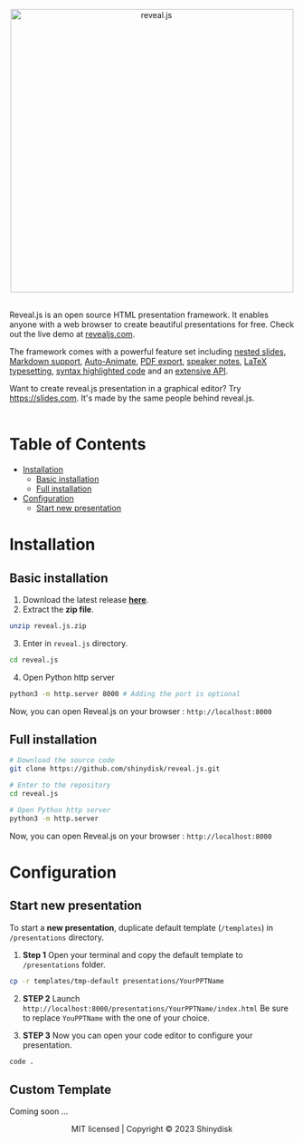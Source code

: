 <br><br>
<p align="center">
  <a href="https://revealjs.com">
  <img src="https://hakim-static.s3.amazonaws.com/reveal-js/logo/v1/reveal-black-text-sticker.png" alt="reveal.js" width="500">
  </a>
  <br><br>
</p>

Reveal.js is an open source HTML presentation framework. It enables anyone with a web browser to create beautiful presentations for free. Check out the live demo at [revealjs.com](https://revealjs.com/).

The framework comes with a powerful feature set including [nested slides](https://revealjs.com/vertical-slides/), [Markdown support](https://revealjs.com/markdown/), [Auto-Animate](https://revealjs.com/auto-animate/), [PDF export](https://revealjs.com/pdf-export/), [speaker notes](https://revealjs.com/speaker-view/), [LaTeX typesetting](https://revealjs.com/math/), [syntax highlighted code](https://revealjs.com/code/) and an [extensive API](https://revealjs.com/api/).

Want to create reveal.js presentation in a graphical editor? Try <https://slides.com>. It's made by the same people behind reveal.js.<br><br>



# Table of Contents
- [Installation](#installation)
  - [Basic installation](#basic-installation)
  - [Full installation](#full-installation)
- [Configuration](#configuration)
  - [Start new presentation](#start-new-presentation)



# Installation

## Basic installation
1. Download the latest release **[here](https://github.com/shinydisk/reveal.js/releases)**.
2. Extract the **zip file**. 
```bash
unzip reveal.js.zip
```
3. Enter in `reveal.js` directory.
```bash
cd reveal.js
```
4. Open Python http server
```bash
python3 -m http.server 8000 # Adding the port is optional
```
Now, you can open Reveal.js on your browser : `http://localhost:8000`

## Full installation
```bash
# Download the source code
git clone https://github.com/shinydisk/reveal.js.git

# Enter to the repository
cd reveal.js

# Open Python http server
python3 -m http.server
```
Now, you can open Reveal.js on your browser : `http://localhost:8000`


# Configuration

## Start new presentation

To start a **new presentation**, duplicate default template (`/templates`) in `/presentations` directory.

1. **Step 1**
Open your terminal and copy the default template to `/presentations` folder.
```bash
cp -r templates/tmp-default presentations/YourPPTName
```

2. **STEP 2**
Launch `http://localhost:8000/presentations/YourPPTName/index.html`
Be sure to replace `YouPPTName` with the one of your choice.

3. **STEP 3**
Now you can open your code editor to configure your presentation.
```bash
code .
```

## Custom Template

Coming soon ...

<div align="center">
  MIT licensed | Copyright © 2023 Shinydisk
</div>